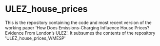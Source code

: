 # ULEZ_house_prices
This is the repository containing the code and most recent version of the working paper 'How Does Emissions-Charging Influence House Prices? Evidence From London’s ULEZ'. It subsumes the contents of the repository 'ULEZ_house_prices_WMESP'
